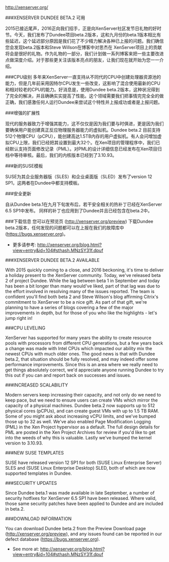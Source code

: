 http://xenserver.org/

###XENSERVER DUNDEE BETA.2 可用

2015已接近尾声，2016正向我们招手，正是向XenServer社区发节日礼物的好时节。今天，我们发布了Dundee项目beta.2版本，这和九月份的beta.1版本相比有些延迟，这个延迟部分原因是我们花了不少精力解决各种已上报的问题。我们确信您会发现beta.2版本和Steve Willson在博客中对思杰在
XenServer项目上的贡献将会是很好的礼物。作为礼物的一部分，我们计划做一系列博客来把一些主要改进点做深度介绍。对于那些更关注该版本亮点的朋友，让我们现在就开始为您一一介绍。

###CPU级别
多年来XenServer一直支持从不同代的CPU中创建处理器资源池的能力，但是几年前采用因特尔CPU发生一些改变，这影响了混合使用最新的CPU和相对较老的CPU的能力。好消息是，使用Dundee beta.2版本，这种状况得到了完全的解决，并且确确实实提高了性能。这个领域需要我们把事情完完全全的做正确，我们感激任何人运行Dundee来尝试这个特性并上报成功或者是上报问题。

###增强的扩展性

现代的服务器致力于增强其能力，这不仅仅是因为我们要与时俱进，更是因为我们要确保用户能创建真正反应物理服务器能力的虚拟机。Dundee beta.2
目前支持512个物理CPU（pCPU），能创建高达1.5TB内存的用户虚拟机。有人会问增加虚拟CPU上限，我们已经把其设置到最大32个。在Xen项目的管理程序中，我们已经默认支持页面修改记录（PML）。对PML的设计详细信息已经发布在Xen项目归档中等待审核。最后，我们的内核版本已经到了3.10.93。

###新的SUSE模板

SUSE为其企业服务器版（SLES）和企业桌面版（SLED）发布了version 12 SP1，这两者在Dundee中都支持模板。

###安全更新

自从Dundee beta.1在九月下旬发布后，若干安全相关的热补丁已经在XenServer 6.5 SP1中发布。
同样的补丁也应用到了Dundee并且已经包含在beta.2中。

###下载信息
您可以在预览页 (http://xenserver.org/preview) 下载Dundee beta.2版本，任何发现的问题都可以在上报在我们的故障库中(https://bugs.xenserver.org)。

- 更多请参考: http://xenserver.org/blog.html?view=entry&id=104#sthash.MNzSY31f.dpuf

###XENSERVER DUNDEE BETA.2 AVAILABLE

With 2015 quickly coming to a close, and 2016 beckoning, it's time to deliver a holiday present 
to the XenServer community. Today, we've released beta 2 of project Dundee. While the lag between 
beta 1 in September and today has been a bit longer than many would've liked, part of that lag was 
due to the effort involved in resolving many of the issues reported. The team is confident you'll 
find both beta 2 and Steve Wilson's blog affirming Citrix's commitment to XenServer to be a nice 
gift. As part of that gift, we're planning to have a series of blogs covering a few of the major 
improvements in depth, but for those of you who like the highlights - let's jump right in!

###CPU LEVELING

XenServer has supported for many years the ability to create resource pools with processors 
from different CPU generations, but a few years back a change was made with Intel CPUs which 
impacted our ability mix the newest CPUs with much older ones. The good news is that with Dundee 
beta.2, that situation should be fully resolved, and may indeed offer some performance improvements. 
Since this is an area where we really need to get things absolutely correct, we'd appreciate anyone 
running Dundee to try this out if you can and report back on successes and issues.

###INCREASED SCALABILITY

Modern servers keep increasing their capacity, and not only do we need to keep pace, but we need 
to ensure users can create VMs which mirror the capacity of a physical machines. Dundee beta.2 
now supports up to 512 physical cores (pCPUs), and can create guest VMs with up to 1.5 TB RAM. 
Some of you might ask about increasing vCPU limits, and we've bumped those up to 32 as well. 
We've also enabled Page Modification Logging (PML) in the Xen Project hypervisor as a default. 
The full design details for PML are posted in the Xen Project Archives for review if you'd like 
to get into the weeds of why this is valuable. Lastly we've bumped the kernel version to 3.10.93.

###NEW SUSE TEMPLATES

SUSE have released version 12 SP1 for both (SUSE Linux Enterprise Server) SLES and 
(SUSE Linux Enterprise Desktop) SLED, both of which are now supported templates in Dundee.

###SECURITY UPDATES

Since Dundee beta.1 was made available in late September, a number of security hotfixes for 
XenServer 6.5 SP1 have been released. Where valid, those same security patches have been 
applied to Dundee and are included in beta.2.

###DOWNLOAD INFORMATION

You can download Dundee beta.2 from the Preview Download page (http://xenserver.org/preview), 
and any issues found can be reported in our defect database (https://bugs.xenserver.org).  

- See more at: http://xenserver.org/blog.html?view=entry&id=104#sthash.MNzSY31f.dpuf
